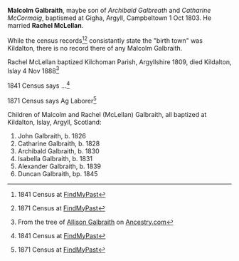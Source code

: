 ---
---
**Malcolm Galbraith**, maybe son of *Archibald Galbreath* and *Catharine McCormaig*, baptismed at Gigha, Argyll, Campbeltown 1 Oct 1803.  He married **Rachel McLellan**.

While the census records[^1841][^1871] consistantly state the "birth town" was Kildalton, there is no record there of any Malcolm Galbraith.

Rachel McLellan baptized Kilchoman Parish, Argyllshire 1809, died Kildalton, Islay 4 Nov 1888[^ancestry]

1841 Census says ...[^1841]

1871 Census says Ag Laborer[^1871]

Children of Malcolm and Rachel (McLellan) Galbraith, all baptized at Kildalton, Islay, Argyll, Scotland:

1. John Galbraith, b. 1826
2. Catharine Galbraith, b. 1828
3. Archibald Galbraith, b. 1830
4. Isabella Galbraith, b. 1831
5. Alexander Galbraith, b. 1839
6. Duncan Galbraith, bp. 1845

[^1841]: 1841 Census at [FindMyPast](https://www.findmypast.com/transcript?id=GBC%2F1841%2F0016677146)
[^1871]: 1871 Census at [FindMyPast](https://www.findmypast.com/transcript?id=GBC%2F1871%2F0023504873)
[^ancestry]: From the tree of [Allison Galbraith](https://www.ancestry.com/account/profile/063c8a59-0006-0000-0000-000000000000) on [Ancestry.com](https://www.ancestry.com/family-tree/person/tree/153785869/person/372034168961/facts)

